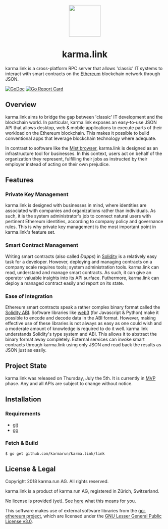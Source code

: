 <p align="center">
    <img src="https://avatars3.githubusercontent.com/u/23257050" width="100"/>
</p>
<h1 align="center">karma.link</h1>

karma.link is a cross-platform RPC server that allows 'classic' IT systems to interact with smart contracts on the [Ethereum](https://ethereum.org) blockchain network through JSON.

[![GoDoc](https://godoc.org/github.com/karmarun/karma.link?status.svg)](https://godoc.org/github.com/karmarun/karma.link)
[![Go Report Card](https://goreportcard.com/badge/github.com/karmarun/karma.link?1)](https://goreportcard.com/report/github.com/karmarun/karma.link)

## Overview

karma.link aims to bridge the gap between 'classic' IT development and the blockchain world.
In particular, karma.link exposes an easy-to-use JSON API that allows desktop, web & mobile applications to execute parts of their workload on the Ethereum blockchain.
This makes it possible to build conventional apps that leverage blockchain technology where adequate.

In contrast to software like the [Mist browser](https://github.com/ethereum/mist), karma.link is designed as an infrastructure tool for businesses.
In this context, users act on behalf of the organization they represent, fulfilling their jobs as instructed by their employer instead of acting on their own prejudice.

## Features

### Private Key Management

karma.link is designed with businesses in mind, where identities are associated with companies and organizations rather than individuals.
As such, it is the system administrator's job to connect natural users with pertinent Ethereum identities, according to company policy and governance rules.
This is why private key management is the most important point in karma.link's feature set.

### Smart Contract Management

Writing smart contracts (also called *Ðapps*) in [Solidity](http://solidity.readthedocs.io/en/latest/) is a relatively easy task for a developer.
However, deploying and managing contracts on a company scale requires tools; system administration tools.
karma.link can read, understand and manage smart contracts. As such, it can give an operator valuable insights into its API surface.
Futhermore, karma.link can deploy a managed contract easily and report on its state.

### Ease of Integration

Ethereum smart contracts speak a rather complex binary format called the [Solidity ABI](http://solidity.readthedocs.io/en/latest/abi-spec.html).
Software libraries like [web3](https://github.com/ethereum/?q=web3) (for Javascript & Python) make it possible to encode and decode data in the ABI format.
However, making effective use of these libraries is not always as easy as one could wish and a moderate amount of knowledge is required to do it well.
karma.link understands Solidity's type system and ABI. This allows it to abstract the binary format away completely.
External services can invoke smart contracts through karma.link using only JSON and read back the results as JSON just as easily.

## Project State

karma.link was released on Thursday, July the 5th. It is currently in [MVP](https://en.wikipedia.org/wiki/Minimum_viable_product) phase.
Any and all APIs are subject to change without notice.

## Installation

### Requirements

 - [git](https://git-scm.com/)
 - [go](https://golang.org/dl/)

### Fetch & Build

```
$ go get github.com/karmarun/karma.link/link
```

## License & Legal

Copyright 2018 karma.run AG. All rights reserved.

karma.link is a product of karma.run AG, registered in Zürich, Switzerland.

No license is provided (yet). See [here](https://choosealicense.com/no-permission/) what this means for you.

This software makes use of external software libraries from the [go-ethereum project](https://github.com/ethereum/go-ethereum),
which are licensed under the [GNU Lesser General Public License v3.0](https://www.gnu.org/licenses/lgpl-3.0.en.html).